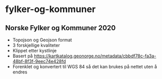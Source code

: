 # fylker-og-kommuner
## Norske Fylker og Kommuner 2020

* Topojson og Geojson format
* 3 forskjellige kvaliteter
* Klippet etter kystlinje
* Basert på https://kartkatalog.geonorge.no/metadata/cbbdf78c-fa3a-48bf-8f3f-9eec74e428fd
* Forenklet og konvertert til WGS 84 så det kan brukes på nettet uten å endres
